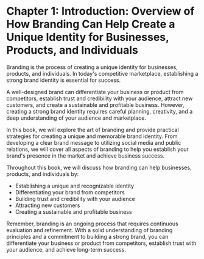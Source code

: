 Chapter 1: Introduction: Overview of How Branding Can Help Create a Unique Identity for Businesses, Products, and Individuals
=============================================================================================================================

Branding is the process of creating a unique identity for businesses, products, and individuals. In today's competitive marketplace, establishing a strong brand identity is essential for success.

A well-designed brand can differentiate your business or product from competitors, establish trust and credibility with your audience, attract new customers, and create a sustainable and profitable business. However, creating a strong brand identity requires careful planning, creativity, and a deep understanding of your audience and marketplace.

In this book, we will explore the art of branding and provide practical strategies for creating a unique and memorable brand identity. From developing a clear brand message to utilizing social media and public relations, we will cover all aspects of branding to help you establish your brand's presence in the market and achieve business success.

Throughout this book, we will discuss how branding can help businesses, products, and individuals by:

* Establishing a unique and recognizable identity
* Differentiating your brand from competitors
* Building trust and credibility with your audience
* Attracting new customers
* Creating a sustainable and profitable business

Remember, branding is an ongoing process that requires continuous evaluation and refinement. With a solid understanding of branding principles and a commitment to building a strong brand, you can differentiate your business or product from competitors, establish trust with your audience, and achieve long-term success.
